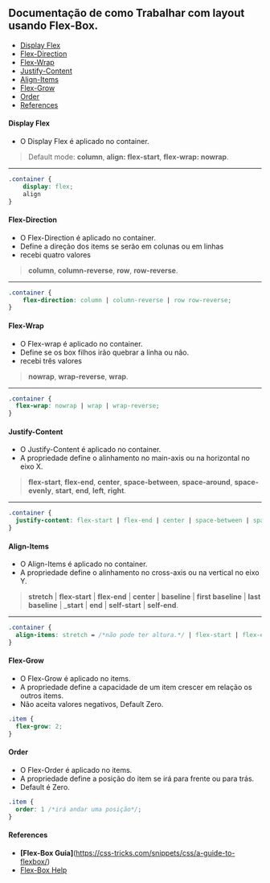 ## Documentação de como Trabalhar com layout usando Flex-Box.
* [Display Flex](https://github.com/AndreAquilau/docs-flex-box#display-flex)
* [Flex-Direction](https://github.com/AndreAquilau/docs-flex-box#flex-direction)
* [Flex-Wrap](https://github.com/AndreAquilau/docs-flex-box#flex-wrap)
* [Justify-Content](https://github.com/AndreAquilau/docs-flex-box#justify-content)
* [Align-Items](https://github.com/AndreAquilau/docs-flex-box#align-items)
* [Flex-Grow](https://github.com/AndreAquilau/docs-flex-box#flex-grow)
* [Order](https://github.com/AndreAquilau/docs-flex-box#order)
* [References](https://github.com/AndreAquilau/docs-flex-box#references)

#### Display Flex
* O Display Flex é aplicado no container.
> Default mode: __column__, __align: flex-start__, __flex-wrap: nowrap__.
--------------------------------------------------------------
~~~css
.container {
    display: flex;
    align
}
~~~

#### Flex-Direction
* O Flex-Direction é aplicado no container.
* Define a direção dos items se serão em colunas ou em linhas
* recebi quatro valores
> __column__, __column-reverse__, __row__, __row-reverse__.
--------------------------------------------------------------
~~~css
.container {
    flex-direction: column | column-reverse | row row-reverse;
}
~~~

#### Flex-Wrap
* O Flex-wrap é aplicado no container.
* Define se os box filhos irão quebrar a linha ou não.
* recebi três valores
> __nowrap__, __wrap-reverse__, __wrap__.
--------------------------------------------------------------
~~~css
.container {
  flex-wrap: nowrap | wrap | wrap-reverse;
}
~~~
#### Justify-Content
* O Justify-Content é aplicado no container.
* A propriedade define o alinhamento no main-axis ou na horizontal no eixo X.
> __flex-start__, __flex-end__, __center__, __space-between__, __space-around__, __space-evenly__, __start__, __end__, __left__, __right__.
---------------------------------------------------------------------------------------------------
~~~css
.container {
  justify-content: flex-start | flex-end | center | space-between | space-around | space-evenly | start | end | left | right;
}
~~~

#### Align-Items
* O Align-Items é aplicado no container.
* A propriedade define o alinhamento no cross-axis ou na vertical no eixo Y.
> __stretch__ | __flex-start__ | __flex-end__ | __center__ | __baseline__ | __first baseline__ | __last baseline__ | ___start__ | __end__ | __self-start__ | __self-end__.
------------------------------------------------------------------------------------------------------
~~~css
.container {
  align-items: stretch = /*não pode ter altura.*/ | flex-start | flex-end | center | baseline | first baseline | last baseline | start | end | self-start | self-end;
}
~~~


#### Flex-Grow
* O Flex-Grow é aplicado no items.
* A propriedade define a capacidade de um item crescer em relação os outros items.
* Não aceita valores negativos, Default Zero.
~~~css
.item {
  flex-grow: 2;
}
~~~

#### Order
* O Flex-Order é aplicado no items.
* A propriedade define a posição do item se irá para frente ou para trás.
* Default é Zero.
~~~css
.item {
  order: 1 /*irá andar uma posição*/;
}
~~~

#### References
* __[Flex-Box Guia]__(https://css-tricks.com/snippets/css/a-guide-to-flexbox/)
* [Flex-Box Help](https://flexbox.help/)
